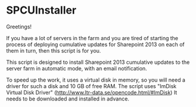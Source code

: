 # SPCUInstaller
Greetings!

If you have a lot of servers in the farm and you are tired of starting the process of deploying cumulative updates for Sharepoint 2013 on each of them in turn, then this script is for you.

This script is designed to install Sharepoint 2013 cumulative updates to the server farm in automatic mode, with an email notification.

To speed up the work, it uses a virtual disk in memory, so you will need a driver for such a disk and 10 GB of free RAM. The script uses "ImDisk Virtual Disk Driver" (http://www.ltr-data.se/opencode.html/#ImDisk) It needs to be downloaded and installed in advance.
